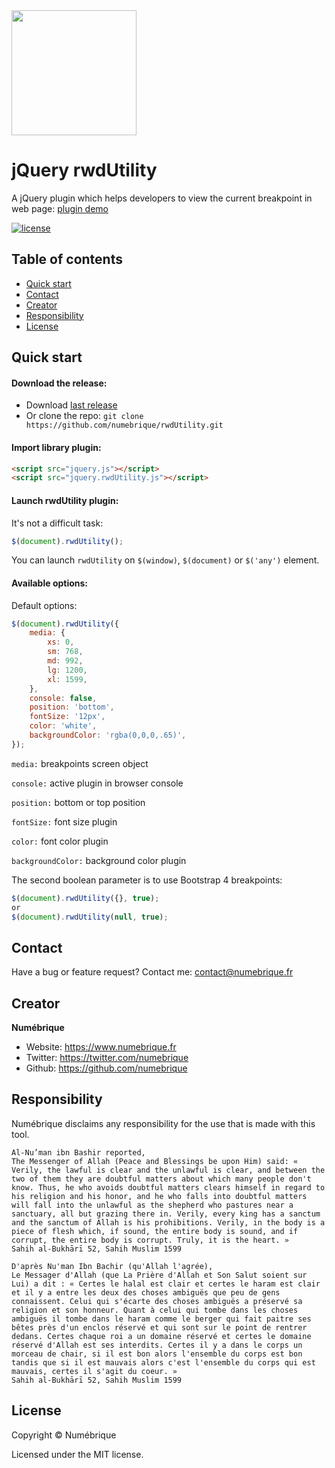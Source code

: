 <img src="https://www.numebrique.fr/img/logo_rwdutility.svg" width="200" height="200">

# jQuery rwdUtility

A jQuery plugin which helps developers to view the current breakpoint in web page: [plugin demo](https://www.numebrique.fr/plugin/rwdutility)

[![license](https://img.shields.io/github/license/numebrique/rwdUtility.svg)](https://github.com/numebrique/rwdUtility/LICENSE.md)

## Table of contents

- [Quick start](#quick-start)
- [Contact](#contact)
- [Creator](#creator)
- [Responsibility](#responsibility)
- [License](#license)


## Quick start

#### Download the release:

- Download [last release](https://github.com/numebrique/rwdUtility/releases/)
- Or clone the repo: `git clone https://github.com/numebrique/rwdUtility.git`

#### Import library plugin:

```html
<script src="jquery.js"></script>
<script src="jquery.rwdUtility.js"></script>
```

#### Launch rwdUtility plugin:

It's not a difficult task:

```javascript
$(document).rwdUtility();
```

You can launch `rwdUtility` on `$(window)`, `$(document)` or `$('any')` element.


#### Available options:

Default options:

```javascript
$(document).rwdUtility({
    media: {
        xs: 0,
        sm: 768,
        md: 992,
        lg: 1200,
        xl: 1599,
    },
    console: false,
    position: 'bottom',
    fontSize: '12px',
    color: 'white',
    backgroundColor: 'rgba(0,0,0,.65)',
});
```

`media:` breakpoints screen object

`console:` active plugin in browser console

`position:` bottom or top position

`fontSize:` font size plugin

`color:` font color plugin

`backgroundColor:` background color plugin

The second boolean parameter is to use Bootstrap 4 breakpoints:

```javascript
$(document).rwdUtility({}, true);
or
$(document).rwdUtility(null, true);
```


## Contact

Have a bug or feature request? Contact me: [contact@numebrique.fr](contact@numebrique.fr)


## Creator

**Numébrique**

- Website: <https://www.numebrique.fr>
- Twitter: <https://twitter.com/numebrique>
- Github: <https://github.com/numebrique>


## Responsibility

Numébrique disclaims any responsibility for the use that is made with this tool.

```text
Al-Nu’man ibn Bashir reported,
The Messenger of Allah (Peace and Blessings be upon Him) said: « Verily, the lawful is clear and the unlawful is clear, and between the two of them they are doubtful matters about which many people don't know. Thus, he who avoids doubtful matters clears himself in regard to his religion and his honor, and he who falls into doubtful matters will fall into the unlawful as the shepherd who pastures near a sanctuary, all but grazing there in. Verily, every king has a sanctum and the sanctum of Allah is his prohibitions. Verily, in the body is a piece of flesh which, if sound, the entire body is sound, and if corrupt, the entire body is corrupt. Truly, it is the heart. »
Sahih al-Bukhārī 52, Sahih Muslim 1599
```

```text
D'après Nu'man Ibn Bachir (qu'Allah l'agrée),
Le Messager d'Allah (que La Prière d'Allah et Son Salut soient sur Lui) a dit : « Certes le halal est clair et certes le haram est clair et il y a entre les deux des choses ambiguës que peu de gens connaissent. Celui qui s'écarte des choses ambiguës a préservé sa religion et son honneur. Quant à celui qui tombe dans les choses ambiguës il tombe dans le haram comme le berger qui fait paitre ses bêtes près d'un enclos réservé et qui sont sur le point de rentrer dedans. Certes chaque roi a un domaine réservé et certes le domaine réservé d'Allah est ses interdits. Certes il y a dans le corps un morceau de chair, si il est bon alors l'ensemble du corps est bon tandis que si il est mauvais alors c'est l'ensemble du corps qui est mauvais, certes il s'agit du coeur. »
Sahih al-Bukhārī 52, Sahih Muslim 1599
```


## License

Copyright © Numébrique

Licensed under the MIT license.
